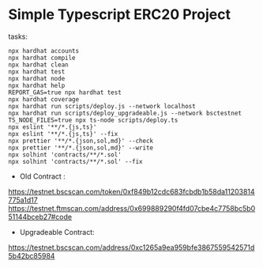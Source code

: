 # Simple Typescript ERC20 Project
tasks:

```shell
npx hardhat accounts
npx hardhat compile
npx hardhat clean
npx hardhat test
npx hardhat node
npx hardhat help
REPORT_GAS=true npx hardhat test
npx hardhat coverage
npx hardhat run scripts/deploy.js --network localhost
npx hardhat run scripts/deploy_upgradeable.js --network bsctestnet
TS_NODE_FILES=true npx ts-node scripts/deploy.ts
npx eslint '**/*.{js,ts}'
npx eslint '**/*.{js,ts}' --fix
npx prettier '**/*.{json,sol,md}' --check
npx prettier '**/*.{json,sol,md}' --write
npx solhint 'contracts/**/*.sol'
npx solhint 'contracts/**/*.sol' --fix
```
* Old Contract : 

https://testnet.bscscan.com/token/0xf849b12cdc683fcbdb1b58da11203814775a1d17
https://testnet.ftmscan.com/address/0x699889290f4fd07cbe4c7758bc5b051144bceb27#code

* Upgradeable Contract:

https://testnet.bscscan.com/address/0xc1265a9ea959bfe3867559542571d5b42bc85984
